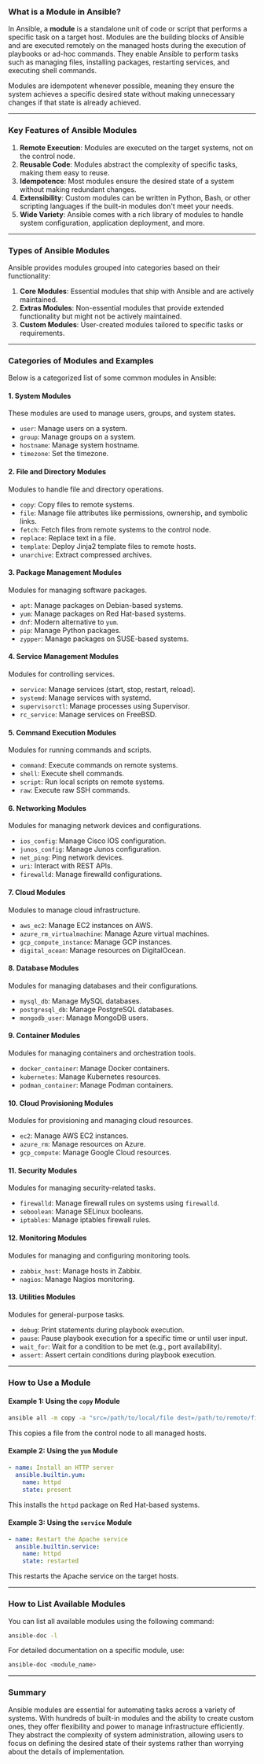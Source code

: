 ### What is a Module in Ansible?

In Ansible, a **module** is a standalone unit of code or script that performs a specific task on a target host. Modules are the building blocks of Ansible and are executed remotely on the managed hosts during the execution of playbooks or ad-hoc commands. They enable Ansible to perform tasks such as managing files, installing packages, restarting services, and executing shell commands.

Modules are idempotent whenever possible, meaning they ensure the system achieves a specific desired state without making unnecessary changes if that state is already achieved.

---

### Key Features of Ansible Modules

1. **Remote Execution**: Modules are executed on the target systems, not on the control node.
2. **Reusable Code**: Modules abstract the complexity of specific tasks, making them easy to reuse.
3. **Idempotence**: Most modules ensure the desired state of a system without making redundant changes.
4. **Extensibility**: Custom modules can be written in Python, Bash, or other scripting languages if the built-in modules don't meet your needs.
5. **Wide Variety**: Ansible comes with a rich library of modules to handle system configuration, application deployment, and more.

---

### Types of Ansible Modules

Ansible provides modules grouped into categories based on their functionality:

1. **Core Modules**: Essential modules that ship with Ansible and are actively maintained.
2. **Extras Modules**: Non-essential modules that provide extended functionality but might not be actively maintained.
3. **Custom Modules**: User-created modules tailored to specific tasks or requirements.

---

### Categories of Modules and Examples

Below is a categorized list of some common modules in Ansible:

#### 1. **System Modules**
These modules are used to manage users, groups, and system states.
- `user`: Manage users on a system.
- `group`: Manage groups on a system.
- `hostname`: Manage system hostname.
- `timezone`: Set the timezone.

#### 2. **File and Directory Modules**
Modules to handle file and directory operations.
- `copy`: Copy files to remote systems.
- `file`: Manage file attributes like permissions, ownership, and symbolic links.
- `fetch`: Fetch files from remote systems to the control node.
- `replace`: Replace text in a file.
- `template`: Deploy Jinja2 template files to remote hosts.
- `unarchive`: Extract compressed archives.

#### 3. **Package Management Modules**
Modules for managing software packages.
- `apt`: Manage packages on Debian-based systems.
- `yum`: Manage packages on Red Hat-based systems.
- `dnf`: Modern alternative to `yum`.
- `pip`: Manage Python packages.
- `zypper`: Manage packages on SUSE-based systems.

#### 4. **Service Management Modules**
Modules for controlling services.
- `service`: Manage services (start, stop, restart, reload).
- `systemd`: Manage services with systemd.
- `supervisorctl`: Manage processes using Supervisor.
- `rc_service`: Manage services on FreeBSD.

#### 5. **Command Execution Modules**
Modules for running commands and scripts.
- `command`: Execute commands on remote systems.
- `shell`: Execute shell commands.
- `script`: Run local scripts on remote systems.
- `raw`: Execute raw SSH commands.

#### 6. **Networking Modules**
Modules for managing network devices and configurations.
- `ios_config`: Manage Cisco IOS configuration.
- `junos_config`: Manage Junos configuration.
- `net_ping`: Ping network devices.
- `uri`: Interact with REST APIs.
- `firewalld`: Manage firewalld configurations.

#### 7. **Cloud Modules**
Modules to manage cloud infrastructure.
- `aws_ec2`: Manage EC2 instances on AWS.
- `azure_rm_virtualmachine`: Manage Azure virtual machines.
- `gcp_compute_instance`: Manage GCP instances.
- `digital_ocean`: Manage resources on DigitalOcean.

#### 8. **Database Modules**
Modules for managing databases and their configurations.
- `mysql_db`: Manage MySQL databases.
- `postgresql_db`: Manage PostgreSQL databases.
- `mongodb_user`: Manage MongoDB users.

#### 9. **Container Modules**
Modules for managing containers and orchestration tools.
- `docker_container`: Manage Docker containers.
- `kubernetes`: Manage Kubernetes resources.
- `podman_container`: Manage Podman containers.

#### 10. **Cloud Provisioning Modules**
Modules for provisioning and managing cloud resources.
- `ec2`: Manage AWS EC2 instances.
- `azure_rm`: Manage resources on Azure.
- `gcp_compute`: Manage Google Cloud resources.

#### 11. **Security Modules**
Modules for managing security-related tasks.
- `firewalld`: Manage firewall rules on systems using `firewalld`.
- `seboolean`: Manage SELinux booleans.
- `iptables`: Manage iptables firewall rules.

#### 12. **Monitoring Modules**
Modules for managing and configuring monitoring tools.
- `zabbix_host`: Manage hosts in Zabbix.
- `nagios`: Manage Nagios monitoring.

#### 13. **Utilities Modules**
Modules for general-purpose tasks.
- `debug`: Print statements during playbook execution.
- `pause`: Pause playbook execution for a specific time or until user input.
- `wait_for`: Wait for a condition to be met (e.g., port availability).
- `assert`: Assert certain conditions during playbook execution.

---

### How to Use a Module

#### Example 1: Using the `copy` Module
```bash
ansible all -m copy -a "src=/path/to/local/file dest=/path/to/remote/file"
```
This copies a file from the control node to all managed hosts.

#### Example 2: Using the `yum` Module
```yaml
- name: Install an HTTP server
  ansible.builtin.yum:
    name: httpd
    state: present
```
This installs the `httpd` package on Red Hat-based systems.

#### Example 3: Using the `service` Module
```yaml
- name: Restart the Apache service
  ansible.builtin.service:
    name: httpd
    state: restarted
```
This restarts the Apache service on the target hosts.

---

### How to List Available Modules

You can list all available modules using the following command:
```bash
ansible-doc -l
```
For detailed documentation on a specific module, use:
```bash
ansible-doc <module_name>
```

---

### Summary

Ansible modules are essential for automating tasks across a variety of systems. With hundreds of built-in modules and the ability to create custom ones, they offer flexibility and power to manage infrastructure efficiently. They abstract the complexity of system administration, allowing users to focus on defining the desired state of their systems rather than worrying about the details of implementation.
